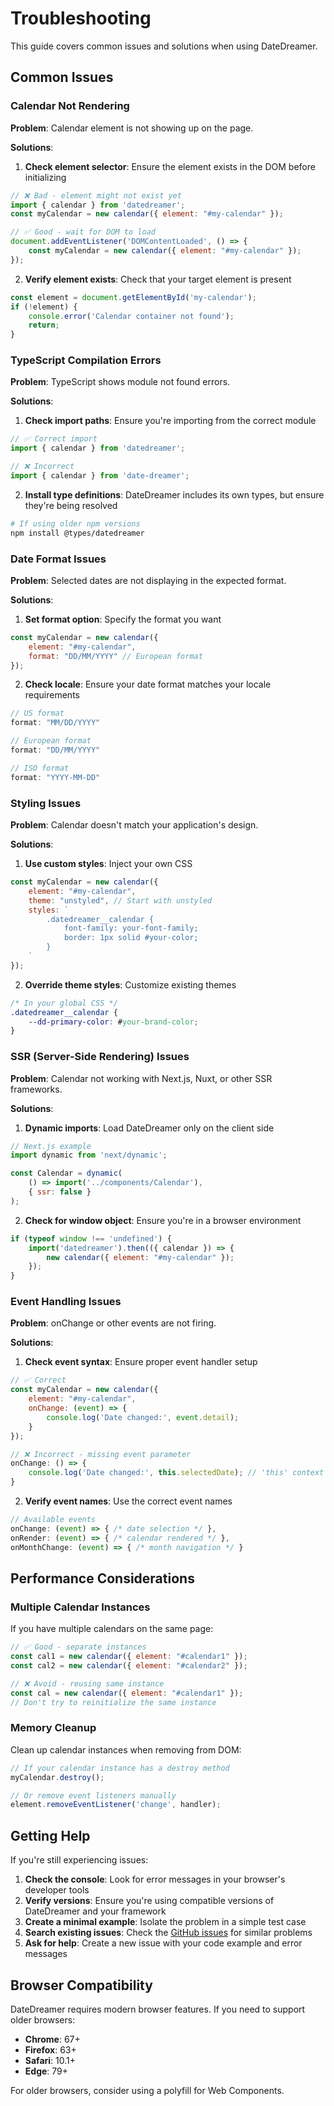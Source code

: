 # Troubleshooting

This guide covers common issues and solutions when using DateDreamer.

## Common Issues

### Calendar Not Rendering

**Problem**: Calendar element is not showing up on the page.

**Solutions**:
1. **Check element selector**: Ensure the element exists in the DOM before initializing
```javascript
// ❌ Bad - element might not exist yet
import { calendar } from 'datedreamer';
const myCalendar = new calendar({ element: "#my-calendar" });

// ✅ Good - wait for DOM to load
document.addEventListener('DOMContentLoaded', () => {
    const myCalendar = new calendar({ element: "#my-calendar" });
});
```

2. **Verify element exists**: Check that your target element is present
```javascript
const element = document.getElementById('my-calendar');
if (!element) {
    console.error('Calendar container not found');
    return;
}
```

### TypeScript Compilation Errors

**Problem**: TypeScript shows module not found errors.

**Solutions**:
1. **Check import paths**: Ensure you're importing from the correct module
```typescript
// ✅ Correct import
import { calendar } from 'datedreamer';

// ❌ Incorrect
import { calendar } from 'date-dreamer';
```

2. **Install type definitions**: DateDreamer includes its own types, but ensure they're being resolved
```bash
# If using older npm versions
npm install @types/datedreamer
```

### Date Format Issues

**Problem**: Selected dates are not displaying in the expected format.

**Solutions**:
1. **Set format option**: Specify the format you want
```javascript
const myCalendar = new calendar({
    element: "#my-calendar",
    format: "DD/MM/YYYY" // European format
});
```

2. **Check locale**: Ensure your date format matches your locale requirements
```javascript
// US format
format: "MM/DD/YYYY"

// European format  
format: "DD/MM/YYYY"

// ISO format
format: "YYYY-MM-DD"
```

### Styling Issues

**Problem**: Calendar doesn't match your application's design.

**Solutions**:
1. **Use custom styles**: Inject your own CSS
```javascript
const myCalendar = new calendar({
    element: "#my-calendar",
    theme: "unstyled", // Start with unstyled
    styles: `
        .datedreamer__calendar {
            font-family: your-font-family;
            border: 1px solid #your-color;
        }
    `
});
```

2. **Override theme styles**: Customize existing themes
```css
/* In your global CSS */
.datedreamer__calendar {
    --dd-primary-color: #your-brand-color;
}
```

### SSR (Server-Side Rendering) Issues

**Problem**: Calendar not working with Next.js, Nuxt, or other SSR frameworks.

**Solutions**:
1. **Dynamic imports**: Load DateDreamer only on the client side
```javascript
// Next.js example
import dynamic from 'next/dynamic';

const Calendar = dynamic(
    () => import('../components/Calendar'),
    { ssr: false }
);
```

2. **Check for window object**: Ensure you're in a browser environment
```javascript
if (typeof window !== 'undefined') {
    import('datedreamer').then(({ calendar }) => {
        new calendar({ element: "#my-calendar" });
    });
}
```

### Event Handling Issues

**Problem**: onChange or other events are not firing.

**Solutions**:
1. **Check event syntax**: Ensure proper event handler setup
```javascript
// ✅ Correct
const myCalendar = new calendar({
    element: "#my-calendar",
    onChange: (event) => {
        console.log('Date changed:', event.detail);
    }
});

// ❌ Incorrect - missing event parameter
onChange: () => {
    console.log('Date changed:', this.selectedDate); // 'this' context issues
}
```

2. **Verify event names**: Use the correct event names
```javascript
// Available events
onChange: (event) => { /* date selection */ },
onRender: (event) => { /* calendar rendered */ },
onMonthChange: (event) => { /* month navigation */ }
```

## Performance Considerations

### Multiple Calendar Instances

If you have multiple calendars on the same page:

```javascript
// ✅ Good - separate instances
const cal1 = new calendar({ element: "#calendar1" });
const cal2 = new calendar({ element: "#calendar2" });

// ❌ Avoid - reusing same instance
const cal = new calendar({ element: "#calendar1" });
// Don't try to reinitialize the same instance
```

### Memory Cleanup

Clean up calendar instances when removing from DOM:

```javascript
// If your calendar instance has a destroy method
myCalendar.destroy();

// Or remove event listeners manually
element.removeEventListener('change', handler);
```

## Getting Help

If you're still experiencing issues:

1. **Check the console**: Look for error messages in your browser's developer tools
2. **Verify versions**: Ensure you're using compatible versions of DateDreamer and your framework
3. **Create a minimal example**: Isolate the problem in a simple test case
4. **Search existing issues**: Check the [GitHub issues](https://github.com/DateDreamer/datedreamer/issues) for similar problems
5. **Ask for help**: Create a new issue with your code example and error messages

## Browser Compatibility

DateDreamer requires modern browser features. If you need to support older browsers:

- **Chrome**: 67+
- **Firefox**: 63+  
- **Safari**: 10.1+
- **Edge**: 79+

For older browsers, consider using a polyfill for Web Components. 